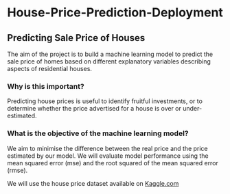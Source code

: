 # House-Price-Prediction-Deployment

## Predicting Sale Price of Houses

The aim of the project is to build a machine learning model to predict the sale price of homes based on different explanatory variables describing aspects of residential houses. 

### Why is this important? 

Predicting house prices is useful to identify fruitful investments, or to determine whether the price advertised for a house is over or under-estimated.

### What is the objective of the machine learning model?

We aim to minimise the difference between the real price and the price estimated by our model. We will evaluate model performance using the mean squared error (mse) and the root squared of the mean squared error (rmse).

We will use the house price dataset available on [Kaggle.com](https://www.kaggle.com/c/house-prices-advanced-regression-techniques/data)

